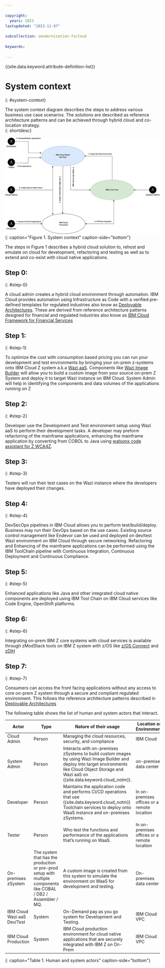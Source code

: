 ```yaml
---

copyright:
  years: 2023
lastupdated: "2023-11-07"

subcollection: zmodernization-fscloud

keywords:

---
```


{{site.data.keyword.attribute-definition-list}}

# System context
{: #system-context}

The system context diagram describes the steps to address various business use case scenarios. The solutions are described as reference architecture patterns and can be achieved through hybrid cloud and co-location strategy.  
{: shortdesc}

![System Context Diagram](images/system-context.png){: caption="Figure 1. System context" caption-side="bottom"}

The steps in Figure 1 describes a hybrid cloud solution to, rehost and emulate on cloud for development, refactoring and testing as well as to extend and co-exist with cloud native applications. 

## Step 0:
{: #step-0}

A cloud admin creates a hybrid cloud environment through automation. IBM Cloud provides automation using Infrastructure as Code with a verified pre-defined templates for regulated industries also know as [Deployable Architectures](https://cloud.ibm.com/catalog#reference_architecture). These are derived from reference architecture patterns designed for financial and regulated industries also know as [IBM Cloud Framework for Financial Services](https://cloud.ibm.com/docs/framework-financial-services?topic=framework-financial-services-about#ibm-cloud-framework-for-financial-services)

## Step 1:
{: #step-1}

To optimize the cost with consumption based pricing you can run your development and test environments by bringing your on-prem z-systems onto IBM Cloud Z system a.k.a [Wazi aaS](https://www.ibm.com/cloud/wazi-as-a-service). Components like [Wazi Image Builder](https://www.ibm.com/docs/en/wazi-aas/1.0.0?topic=bringing-your-own-image-wazi-image-builder) will allow you to build a custom image from your source on-prem Z System and deploy it to target Wazi instance on IBM Cloud. System Admin will help in identifying the components and data volumes of the applications running on Z

## Step 2:
{: #step-2}

Developer use the Development and Test environment setup using Wazi aaS to perform their development tasks. A developer may preform refactoring of the mainframe applications, enhancing the mainframe application by converting from COBOL to Java using [watsonx code assistant for Z WCA4Z](https://www.ibm.com/watsonx).

## Step 3:
{: #step-3}

Testers will run their test cases on the Wazi instance where the developers have deployed their changes.

## Step 4:
{: #step-4}

DevSecOps pipelines in IBM Cloud allows you to perform test/build/deploy. Business may run their DevOps based on the use cases. Existing source control management like Endevor can be used and deployed on dev/test Wazi environment on IBM Cloud through secure networking. Refactoring and Enhancing of the mainframe applications can be performed using the IBM ToolChain pipeline with Continuous Integration, Continuous Deployment and Continuous Compliance.

## Step 5:
{: #step-5}

Enhanced applications like Java and other integrated cloud native components are deployed using IBM Tool Chain on IBM Cloud services like Code Engine, OpenShift platforms.

## Step 6:
{: #step-6}

Integrating on-prem IBM Z core systems with cloud services is available through zModStack tools on IBM Z system with z/OS like [z/OS Connect](https://www.ibm.com/products/zos-connect) and [zDIH](https://www.ibm.com/products/z-digital-integration-hub)

## Step 7:
{: #step-7}

Consumers can access the front facing applications without any access to core on-prem Z system through a secure and compliant regulated environment. This follows the reference architecture patterns described in [Deployable Architectures](https://cloud.ibm.com/catalog#reference_architecture)



The following table shows the list of human and system actors that interact.

| Actor                       | Type                                                                                                                  | Nature of their usage                                                                                                                                                                               | Location or Environment         |
|-----------------------------|-----------------------------------------------------------------------------------------------------------------------|-----------------------------------------------------------------------------------------------------------------------------------------------------------------------------------------------------|---------------------------------|
| Cloud Admin                 | Person                                                                                                                | Managing the cloud resources, security, and compliance                                                                                                                                              | IBM Cloud                       |
| System Admin                | Person                                                                                                                | Interacts with on-premises zSystems to build custom images by using Wazi Image Builder and deploy into target environments like Cloud Object Storage and Wazi aaS on {{site.data.keyword.cloud_notm}}. | on-premises data center             |
| Developer                   | Person                                                                                                                | Maintains the application code and performs CI/CD operations that use {{site.data.keyword.cloud_notm}} Toolchain services to deploy onto WaaS instance and on-premises zSystems.                    | In on-premises offices or a remote location |
| Tester                      | Person                                                                                                                | Who test the functions and performance of the applications that’s running on WaaS.                                                                                                                  | In on-premises offices or a remote location |
| On-premises zSystem         | The system that has the production or pre-prod setup with multiple components like COBAL / DB2 / Assembler / MQ. | A custom image is created from this system to simulate the environment on WaaS for development and testing.                                                                                         | On-premises data center             |
| IBM Cloud Wazi aaS Dev/Test | System                                                                                                                | On-Demand pay as you go system for Development and Testing.                                                                                                                                         | IBM Cloud VPC                   |
| IBM Cloud Production        | System                                                                                                                | IBM Cloud production environment for cloud native applications that are securely integrated with IBM Z on On-Prem                                                                                   | IBM Cloud VPC                   |
{: caption="Table 1. Human and system actors" caption-side="bottom"}



